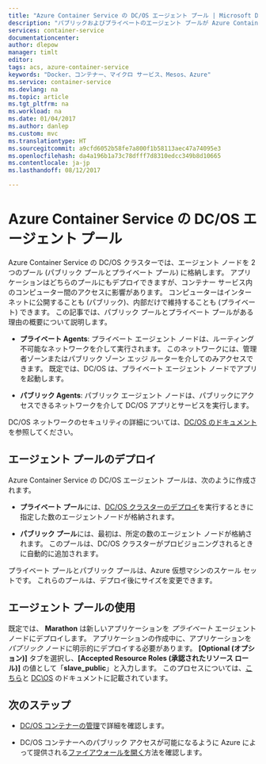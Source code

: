 ```yaml
---
title: "Azure Container Service の DC/OS エージェント プール | Microsoft Docs"
description: "パブリックおよびプライベートのエージェント プールが Azure Container Service の DC/OSクラスターで機能する仕組み"
services: container-service
documentationcenter: 
author: dlepow
manager: timlt
editor: 
tags: acs, azure-container-service
keywords: "Docker、コンテナー、マイクロ サービス、Mesos、Azure"
ms.service: container-service
ms.devlang: na
ms.topic: article
ms.tgt_pltfrm: na
ms.workload: na
ms.date: 01/04/2017
ms.author: danlep
ms.custom: mvc
ms.translationtype: HT
ms.sourcegitcommit: a9cfd6052b58fe7a800f1b58113aec47a74095e3
ms.openlocfilehash: da4a196b1a73c78dfff7d8310edcc349b8d10665
ms.contentlocale: ja-jp
ms.lasthandoff: 08/12/2017

---
```

# <a name="dcos-agent-pools-for-azure-container-service"></a>Azure Container Service の DC/OS エージェント プール
Azure Container Service の DC/OS クラスターでは、エージェント ノードを 2 つのプール (パブリック プールとプライベート プール) に格納します。 アプリケーションはどちらのプールにもデプロイできますが、コンテナー サービス内のコンピューター間のアクセスに影響があります。 コンピューターはインターネットに公開することも (パブリック)、内部だけで維持することも (プライベート) できます。 この記事では、パブリック プールとプライベート プールがある理由の概要について説明します。


* **プライベート Agents**: プライベート エージェント ノードは、ルーティング不可能なネットワークを介して実行されます。 このネットワークには、管理者ゾーンまたはパブリック ゾーン エッジ ルーターを介してのみアクセスできます。 既定では、DC/OS は、プライベート エージェント ノードでアプリを起動します。 

* **パブリック Agents**: パブリック エージェント ノードは、パブリックにアクセスできるネットワークを介して DC/OS アプリとサービスを実行します。 

DC/OS ネットワークのセキュリティの詳細については、[DC/OS のドキュメント](https://dcos.io/docs/1.7/administration/securing-your-cluster/)を参照してください。

## <a name="deploy-agent-pools"></a>エージェント プールのデプロイ

Azure Container Service の DC/OS エージェント プールは、次のように作成されます。

* **プライベート プール**には、[DC/OS クラスターのデプロイ](container-service-deployment.md)を実行するときに指定した数のエージェントノードが格納されます。 

* **パブリック プール**には、最初は、所定の数のエージェント ノードが格納されます。 このプールは、DC/OS クラスターがプロビジョニングされるときに自動的に追加されます。

プライベート プールとパブリック プールは、Azure 仮想マシンのスケール セットです。 これらのプールは、デプロイ後にサイズを変更できます。

## <a name="use-agent-pools"></a>エージェント プールの使用
既定では、 **Marathon** は新しいアプリケーションを *プライベート* エージェント ノードにデプロイします。 アプリケーションの作成中に、アプリケーションを *パブリック* ノードに明示的にデプロイする必要があります。 **[Optional (オプション)]** タブを選択し、**[Accepted Resource Roles (承認されたリソース ロール)]** の値として「**slave_public**」と入力します。 このプロセスについては、[こちら](container-service-mesos-marathon-ui.md#deploy-a-docker-formatted-container)と [ DC\OS](https://dcos.io/docs/1.7/administration/installing/custom/create-public-agent/) のドキュメントに記載されています。

## <a name="next-steps"></a>次のステップ
* [DC/OS コンテナーの管理](container-service-mesos-marathon-ui.md)で詳細を確認します。

* DC/OS コンテナーへのパブリック アクセスが可能になるように Azure によって提供される[ファイアウォールを開く](container-service-enable-public-access.md)方法を確認します。


